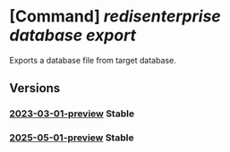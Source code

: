 # [Command] _redisenterprise database export_

Exports a database file from target database.

## Versions

### [2023-03-01-preview](/Resources/mgmt-plane/L3N1YnNjcmlwdGlvbnMve30vcmVzb3VyY2Vncm91cHMve30vcHJvdmlkZXJzL21pY3Jvc29mdC5jYWNoZS9yZWRpc2VudGVycHJpc2Uve30vZGF0YWJhc2VzL3t9L2V4cG9ydA==/2023-03-01-preview.xml) **Stable**

<!-- mgmt-plane /subscriptions/{}/resourcegroups/{}/providers/microsoft.cache/redisenterprise/{}/databases/{}/export 2023-03-01-preview -->

### [2025-05-01-preview](/Resources/mgmt-plane/L3N1YnNjcmlwdGlvbnMve30vcmVzb3VyY2Vncm91cHMve30vcHJvdmlkZXJzL21pY3Jvc29mdC5jYWNoZS9yZWRpc2VudGVycHJpc2Uve30vZGF0YWJhc2VzL3t9L2V4cG9ydA==/2025-05-01-preview.xml) **Stable**

<!-- mgmt-plane /subscriptions/{}/resourcegroups/{}/providers/microsoft.cache/redisenterprise/{}/databases/{}/export 2025-05-01-preview -->
